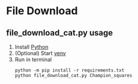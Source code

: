 # File Download

## file_download_cat.py usage
1. Install [Python](https://www.python.org/downloads/)
2. (Optional) Start [venv](https://packaging.python.org/en/latest/guides/installing-using-pip-and-virtual-environments/)
3. Run in terminal
    ```
    python -m pip install -r requirements.txt
    python file_download_cat.py Champion_squares
    ```